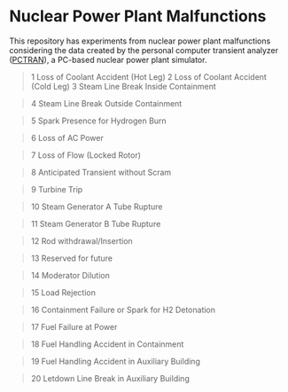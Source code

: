 # Nuclear Power Plant Malfunctions

This repository has experiments from nuclear power plant malfunctions considering the data created by the personal computer transient analyzer ([PCTRAN](http://www.microsimtech.com/pctran)), a PC-based nuclear power plant simulator.
 

>1 Loss of Coolant Accident (Hot Leg)
>2 Loss of Coolant Accident (Cold Leg)
>3 Steam Line Break Inside Containment

>4 Steam Line Break Outside Containment

>5 Spark Presence for Hydrogen Burn

>6 Loss of AC Power

>7 Loss of Flow (Locked Rotor)

>8 Anticipated Transient without Scram

>9 Turbine Trip

>10 Steam Generator A Tube Rupture

>11 Steam Generator B Tube Rupture

>12 Rod withdrawal/Insertion

>13 Reserved for future

>14 Moderator Dilution

>15 Load Rejection

>16 Containment Failure or Spark for H2 Detonation

>17 Fuel Failure at Power

>18 Fuel Handling Accident in Containment

>19 Fuel Handling Accident in Auxiliary Building

>20 Letdown Line Break in Auxiliary Building
